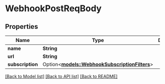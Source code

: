 # WebhookPostReqBody

## Properties

Name | Type | Description | Notes
------------ | ------------- | ------------- | -------------
**name** | **String** |  | 
**url** | **String** |  | 
**subscription** | Option<[**models::WebhookSubscriptionFilters**](WebhookSubscriptionFilters.md)> |  | [optional]

[[Back to Model list]](../README.md#documentation-for-models) [[Back to API list]](../README.md#documentation-for-api-endpoints) [[Back to README]](../README.md)


